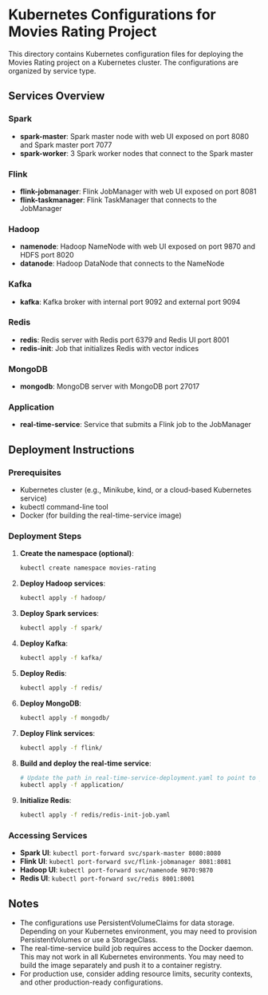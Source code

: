 # Kubernetes Configurations for Movies Rating Project

This directory contains Kubernetes configuration files for deploying the Movies Rating project on a Kubernetes cluster. The configurations are organized by service type.

## Services Overview

### Spark
- **spark-master**: Spark master node with web UI exposed on port 8080 and Spark master port 7077
- **spark-worker**: 3 Spark worker nodes that connect to the Spark master

### Flink
- **flink-jobmanager**: Flink JobManager with web UI exposed on port 8081
- **flink-taskmanager**: Flink TaskManager that connects to the JobManager

### Hadoop
- **namenode**: Hadoop NameNode with web UI exposed on port 9870 and HDFS port 8020
- **datanode**: Hadoop DataNode that connects to the NameNode

### Kafka
- **kafka**: Kafka broker with internal port 9092 and external port 9094

### Redis
- **redis**: Redis server with Redis port 6379 and Redis UI port 8001
- **redis-init**: Job that initializes Redis with vector indices

### MongoDB
- **mongodb**: MongoDB server with MongoDB port 27017

### Application
- **real-time-service**: Service that submits a Flink job to the JobManager

## Deployment Instructions

### Prerequisites
- Kubernetes cluster (e.g., Minikube, kind, or a cloud-based Kubernetes service)
- kubectl command-line tool
- Docker (for building the real-time-service image)

### Deployment Steps

1. **Create the namespace (optional)**:
   ```bash
   kubectl create namespace movies-rating
   ```

2. **Deploy Hadoop services**:
   ```bash
   kubectl apply -f hadoop/
   ```

3. **Deploy Spark services**:
   ```bash
   kubectl apply -f spark/
   ```

4. **Deploy Kafka**:
   ```bash
   kubectl apply -f kafka/
   ```

5. **Deploy Redis**:
   ```bash
   kubectl apply -f redis/
   ```

6. **Deploy MongoDB**:
   ```bash
   kubectl apply -f mongodb/
   ```

7. **Deploy Flink services**:
   ```bash
   kubectl apply -f flink/
   ```

8. **Build and deploy the real-time service**:
   ```bash
   # Update the path in real-time-service-deployment.yaml to point to your project root
   kubectl apply -f application/
   ```

9. **Initialize Redis**:
   ```bash
   kubectl apply -f redis/redis-init-job.yaml
   ```

### Accessing Services

- **Spark UI**: `kubectl port-forward svc/spark-master 8080:8080`
- **Flink UI**: `kubectl port-forward svc/flink-jobmanager 8081:8081`
- **Hadoop UI**: `kubectl port-forward svc/namenode 9870:9870`
- **Redis UI**: `kubectl port-forward svc/redis 8001:8001`

## Notes

- The configurations use PersistentVolumeClaims for data storage. Depending on your Kubernetes environment, you may need to provision PersistentVolumes or use a StorageClass.
- The real-time-service build job requires access to the Docker daemon. This may not work in all Kubernetes environments. You may need to build the image separately and push it to a container registry.
- For production use, consider adding resource limits, security contexts, and other production-ready configurations.